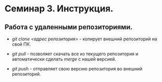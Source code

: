 # Семинар 3. Инструкция.

## Работа с удаленными репозиториями.

* _git clone <адрес репозитория>_ - копирует внешний репозиторий на свой ПК.

* _git pull_ - позволяет скачать все из текущего репозитория и автоматически сделать _merge_ с нашей версией.

* _git push_ - отправляет свою версию репозитория во внешний репозиторий.



###

###

###
